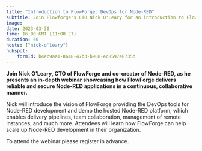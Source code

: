 ```yaml
---
title: "Introduction to FlowForge: DevOps for Node-RED"
subtitle: Join Flowforge's CTO Nick O'Leary for an introduction to Flowforge and how it provides DevOps for Node-RED.
image: 
date: 2023-03-30
time: 16:00 GMT (11:00 ET) 
duration: 60
hosts: ["nick-o'leary"]
hubspot:
    formId: b4ec9aa1-8648-47b3-b908-ec8597e8735d
---
```


**Join Nick O'Leary, CTO of FlowForge and co-creator of Node-RED, as he presents an in-depth webinar showcasing how FlowForge delivers reliable and secure Node-RED applications in a continuous, collaborative manner.**

<!--more-->

Nick will introduce the vision of FlowForge providing the DevOps tools for Node-RED development and demo the hosted Node-RED platform, which enables delivery pipelines, team collaboration, management of remote instances, and much more. Attendees will learn how FlowForge can help scale up Node-RED development in their organization.

To attend the webinar please register in advance.
